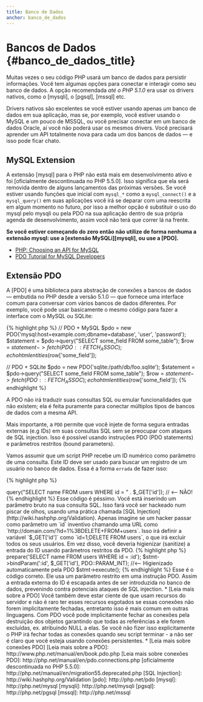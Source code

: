 ```yaml
---
title: Banco de Dados
anchor: banco_de_dados
---
```


# Bancos de Dados {#banco_de_dados_title}

Muitas vezes o seu código PHP usará um banco de dados para persistir informações. Você tem algumas opções para
conectar e interagir como seu banco de dados. A opção recomendada _até o PHP 5.1.0_ era usar os drivers nativos, como
o [mysqli], o [pgsql], [mssql]  etc.

Drivers nativos são excelentes se você estiver usando apenas _um_ banco de dados em sua aplicação, mas se, por exemplo,
você estiver usando o MySQL e um pouco de MSSQL, ou você precisar conectar em um banco de dados Oracle, aí você não
poderá usar os mesmos drivers. Você precisará aprender um API totalmente nova para cada um dos bancos de dados &mdash;
e isso pode ficar chato.

## MySQL Extension 

A extensão [mysql] para o PHP não está mais em desenvolvimento ativo e foi [oficialmente descontinuada no PHP 5.5.0]. Isso 
significa que ela será removida dentro de alguns lançamentos das próximas versões. Se você estiver usando funções que 
inicial com `mysql_*` como a `mysql_connect()` e a `mysql_query()` em suas aplicações você irá se deparar com uma 
reescrita em algum momento no futuro, por isso a melhor opção é substituir o uso do mysql pelo mysqli ou pela PDO na sua 
aplicação dentro de sua própria agenda de desenvolvimento, assim você não terá que correr lá na frente. 

**Se você estiver começando do zero então não utilize de forma nenhuma a
extensão mysql: use a [extensão MySQLi][mysqli], ou use a [PDO].**

* [PHP: Choosing an API for MySQL](http://php.net/manual/en/mysqlinfo.api.choosing.php)
* [PDO Tutorial for MySQL Developers](http://wiki.hashphp.org/PDO_Tutorial_for_MySQL_Developers)

## Extensão PDO

A [PDO] é uma biblioteca para abstração de conexões a bancos de dados &mdash; embutida no PHP desde a versão 5.1.0 
&mdash; que fornece uma interface comum para conversar com vários bancos de dados diferentes. Por exemplo, vocẽ pode 
usar basicamente o mesmo código para fazer a interface com o MySQL ou SQLite:

{% highlight php %}
// PDO + MySQL
$pdo = new PDO('mysql:host=example.com;dbname=database', 'user', 'password');
$statement = $pdo->query("SELECT some\_field FROM some\_table");
$row = $statement->fetch(PDO::FETCH_ASSOC);
echo htmlentities($row['some_field']);

// PDO + SQLite
$pdo = new PDO('sqlite:/path/db/foo.sqlite');
$statement = $pdo->query("SELECT some\_field FROM some\_table");
$row = $statement->fetch(PDO::FETCH_ASSOC);
echo htmlentities($row['some_field']);
{% endhighlight %}

A PDO não irá traduzir
suas consultas SQL ou emular funcionalidades que não existem; ela é feita puramente para conectar múltiplos tipos de
bancos de dados com a mesma API.

Mais importante, a `PDO` permite que você injete de forma segura entradas externas (e.g IDs) em suas consultas SQL
sem se preocupar com ataques de SQL injection.
Isso é possível usando instruções PDO (PDO statements) e parâmetros restritos (bound parameters).

Vamos assumir que um script PHP recebe um ID numérico como parâmetro de uma consulta. Este ID deve ser usado para
buscar um registro de um usuário no banco de dados. Essa é a forma `errada` de fazer isso:

{% highlight php %}
<?php
$pdo = new PDO('sqlite:/path/db/users.db');
$pdo->query("SELECT name FROM users WHERE id = " . $_GET['id']); // <-- NÃO!
{% endhighlight %}

Esse código é péssimo. Você está inserindo um parâmetro bruto na sua consulta SQL. Isso fará você ser hackeado num
piscar de olhos, usando uma prática chamada [SQL Injection](http://wiki.hashphp.org/Validation). Apenas imagine se um 
hacker passar como parâmetro um `id` inventivo chamando uma URL como `http://domain.com/?id=1%3BDELETE+FROM+users`. 
Isso irá definir a variável `$_GET['id']` como `id=1;DELETE FROM users`, o que irá excluir todos os seus usuários. Em 
vez disso, você deveria higienizar (sanitize) a entrada do ID usando parâmetros restritos da PDO.

{% highlight php %}
<?php
$pdo = new PDO('sqlite:/path/db/users.db');
$stmt = $pdo->prepare('SELECT name FROM users WHERE id = :id');
$stmt->bindParam(':id', $_GET['id'], PDO::PARAM_INT); //<-- Higienizado automaticamente pela PDO
$stmt->execute();
{% endhighlight %}

Esse é o código correto. Ele usa um parâmetro restrito em uma instrução PDO. Assim a entrada externa do ID é escapada
antes de ser introduzida no banco de dados, prevenindo contra potenciais ataques de SQL injection.

* [Leia mais sobre a PDO]

Você também deve estar ciente de que usam recursos do servidor e não é raro ter esses recursos esgotados se essas
conexões não forem implicitamente fechadas, entretanto isso é mais comum em outras linguagens. Com PDO você pode
implicitamente fechar as conexões pela destruição dos objetos garantindo que todas as referências a ele forem excluídas,
ex. atribuindo NULL a elas. Se você não fizer isso explicitamente o PHP irá fechar todas as conexões quando seu script
terminar - a não ser é claro que você esteja usando conexões persistentes.

* [Leia mais sobre conexões PDO]

[Leia mais sobre a PDO]: http://www.php.net/manual/en/book.pdo.php
[Leia mais sobre conexões PDO]: http://php.net/manual/en/pdo.connections.php
[oficialmente descontinuada no PHP 5.5.0]: http://php.net/manual/en/migration55.deprecated.php
[SQL Injection]: http://wiki.hashphp.org/Validation

[pdo]: http://php.net/pdo
[mysql]: http://php.net/mysql
[mysqli]: http://php.net/mysqli
[pgsql]: http://php.net/pgsql
[mssql]: http://php.net/mssql